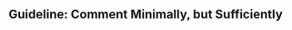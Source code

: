 <div id="title">

## Guideline: Comment Minimally, but Sufficiently

</div>

<div id="body">

<include src="introduction/container-index.md" boilerplate  />
<include src="basic/container-index.md" boilerplate  />
<include src="intermediate/container-index.md" boilerplate  />

</div>

<div id="extras">

</div>